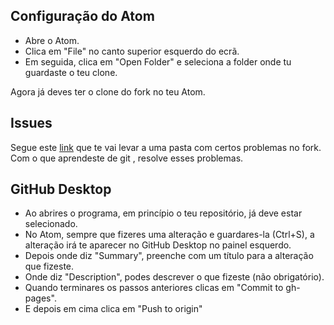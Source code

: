 ## Configuração do Atom

- Abre o Atom.
- Clica em "File" no canto superior esquerdo do ecrã.
- Em seguida, clica em "Open Folder" e seleciona a folder onde tu guardaste o teu clone.

Agora já deves ter o clone do fork no teu Atom.

## Issues

Segue este [link](https://github.com/popperz0r/drible/issues) que te vai levar a uma pasta com certos problemas no fork. Com o que aprendeste de git , resolve esses problemas.

## GitHub Desktop

- Ao abrires o programa, em princípio o teu repositório, já deve estar selecionado.
- No Atom, sempre que fizeres uma alteração e guardares-la (Ctrl+S), a alteração irá te aparecer no GitHub Desktop no painel esquerdo.
- Depois onde diz "Summary", preenche com um título para a alteração que fizeste.
- Onde diz "Description", podes descrever o que fizeste (não obrigatório).
- Quando terminares os passos anteriores clicas em "Commit to gh-pages".
- E depois em cima clica em "Push to origin"
